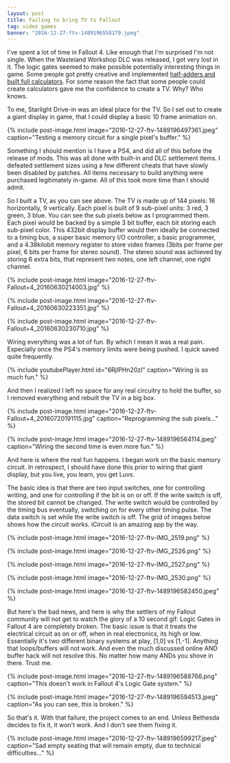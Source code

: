 ```yaml
---
layout: post
title: Failing to bring TV to Fallout
tag: video games
banner: "2016-12-27-ftv-1489196558179.jpeg"
---
```


I've spent a lot of time in Fallout 4. Like enough that I'm surprised I'm not single. When the Wasteland Workshop DLC was released, I got very lost in it. The logic gates seemed to make possible potentially interesting things in game. Some people got pretty creative and implemented [half-adders and built full calculators](https://www.youtube.com/results?search_query=fallout+4+half-adder). For some reason the fact that some people could create calculators gave me the confidence to create a TV. Why? Who knows.
<!--more-->

To me, Starlight Drive-in was an ideal place for the TV. So I set out to create a giant display in game, that I could display a basic 10 frame animation on.

{% include
	post-image.html
	image="2016-12-27-ftv-1489196497361.jpeg"
	caption="Testing a memory circuit for a single pixel's buffer."
%}

Something I should mention is I have a PS4, and did all of this before the release of mods. This was all done with built-in and DLC settlement items. I defeated settlement sizes using a few different cheats that have slowly been disabled by patches. All items necessary to build anything were purchased legitimately in-game. All of this took more time than I should admit.

So I built a TV, as you can see above. The TV is made up of 144 pixels: 16 horizontally, 9 vertically. Each pixel is built of 9 sub-pixel units: 3 red, 3 green, 3 blue. You can see the sub pixels below as I programmed them. Each pixel would be backed by a simple 3 bit buffer, each bit storing each sub-pixel color. This 432bit display buffer would then ideally be connected to a timing bus, a super basic memory I/O controller, a basic programmer, and a 4.38kilobit memory register to store video frames (3bits per frame per pixel, 6 bits per frame for stereo sound). The stereo sound was achieved by storing 6 extra bits, that represent two notes, one left channel, one right channel.

{% include
	post-image.html
	image="2016-12-27-ftv-Fallout+4_20160630214003.jpg"
%}

{% include
	post-image.html
	image="2016-12-27-ftv-Fallout+4_20160630223351.jpg"
%}

{% include
	post-image.html
	image="2016-12-27-ftv-Fallout+4_20160630230710.jpg"
%}

Wiring everything was a lot of fun. By which I mean it was a real pain. Especially once the PS4's memory limits were being pushed. I quick saved quite frequently.

{%
	include
	youtubePlayer.html
	id="6RjIPHn20zI"
	caption="Wiring is so much fun."
%}

And then I realized I left no space for any real circuitry to hold the buffer, so I removed everything and rebuilt the TV in a big box.

{% include
	post-image.html
	image="2016-12-27-ftv-Fallout+4_20160720191115.jpg"
	caption="Reprogramming the sub pixels..."
%}

{% include
	post-image.html
	image="2016-12-27-ftv-1489196564114.jpeg"
	caption="Wiring the second time is even more fun."
%}

And here is where the real fun happens. I began work on the basic memory circuit. In retrospect, I should have done this prior to wiring that giant display, but you live, you learn, you get Luvs.

The basic idea is that there are two input switches, one for controlling writing, and one for controlling if the bit is on or off. If the write switch is off, the stored bit cannot be changed. The write switch would be controlled by the timing bus eventually, switching on for every other timing pulse. The data switch is set while the write switch is off. The grid of images below shows how the circuit works. iCircuit is an amazing app by the way.

{% include
	post-image.html
	image="2016-12-27-ftv-IMG_2519.png"
%}

{% include
	post-image.html
	image="2016-12-27-ftv-IMG_2526.png"
%}

{% include
	post-image.html
	image="2016-12-27-ftv-IMG_2527.png"
%}

{% include
	post-image.html
	image="2016-12-27-ftv-IMG_2530.png"
%}

{% include
	post-image.html
	image="2016-12-27-ftv-1489196582450.jpeg"
%}

But here's the bad news, and here is why the settlers of my Fallout community will not get to watch the glory of a 10 second gif: Logic Gates in Fallout 4 are completely broken. The basic issue is that it treats the electrical circuit as on or off, when in real electronics, its high or low. Essentially it's two different binary systems at play, [1,0] vs [1,-1]. Anything that loops/buffers will not work. And even the much discussed online AND buffer hack will not resolve this. No matter how many ANDs you shove in there. Trust me.

{% include
	post-image.html
	image="2016-12-27-ftv-1489196588766.png"
	caption="This doesn't work in Fallout 4's Logic Gate system."
%}

{% include
	post-image.html
	image="2016-12-27-ftv-1489196594513.jpeg"
	caption="As you can see, this is broken."
%}

So that's it. With that failure, the project comes to an end. Unless Bethesda decides to fix it, it won't work. And I don't see them fixing it. 

{% include
	post-image.html
	image="2016-12-27-ftv-1489196599217.jpeg"
	caption="Sad empty seating that will remain empty, due to technical difficulties..."
%}
